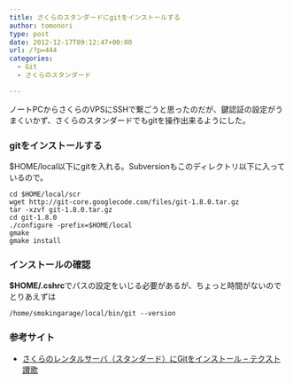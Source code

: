 ```yaml
---
title: さくらのスタンダードにgitをインストールする
author: tomonori
type: post
date: 2012-12-17T09:12:47+00:00
url: /?p=444
categories:
  - Git
  - さくらのスタンダード

---
```

ノートPCからさくらのVPSにSSHで繋ごうと思ったのだが、鍵認証の設定がうまくいかず、さくらのスタンダードでもgitを操作出来るようにした。

### gitをインストールする

$HOME/local以下にgitを入れる。Subversionもこのディレクトリ以下に入っているので。

```:bash
cd $HOME/local/scr
wget http://git-core.googlecode.com/files/git-1.8.0.tar.gz
tar -xzvf git-1.8.0.tar.gz
cd git-1.8.0
./configure -prefix=$HOME/local
gmake
gmake install
```

### インストールの確認

**$HOME/.cshrc**でパスの設定をいじる必要があるが、ちょっと時間がないのでとりあえずは

```:bash
/home/smokingarage/local/bin/git --version
```

### 参考サイト

  * [さくらのレンタルサーバ（スタンダード）にGitをインストール &#8211; テクスト讃歌][1] </ul>

 [1]: http://noumenon-th.net/text-hymn/2011/01/git.php